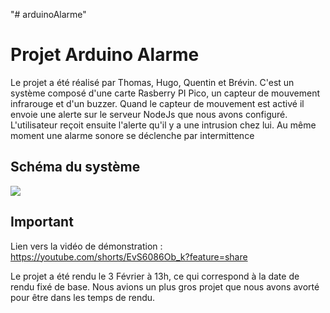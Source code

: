"# arduinoAlarme" 
<h1>Projet Arduino Alarme</h1>

<P>Le projet a été réalisé par Thomas, Hugo, Quentin et Brévin. C'est un système composé d'une carte Rasberry PI Pico, un capteur de mouvement infrarouge et d'un buzzer. Quand le capteur de mouvement est activé il envoie une alerte sur le serveur NodeJs que nous avons configuré. L'utilisateur reçoit ensuite l'alerte qu'il y a une intrusion chez lui. Au même moment une alarme sonore se déclenche par intermittence</p>

<h2>Schéma du système</h2>

<img src="imagesschema.png">

<h2> Important </h2>

Lien vers la vidéo de démonstration : https://youtube.com/shorts/EvS6086Ob_k?feature=share

Le projet a été rendu le 3 Février à 13h, ce qui correspond à la date de rendu fixé de base. Nous avions un plus gros projet que nous avons avorté pour être dans les temps de rendu. 
